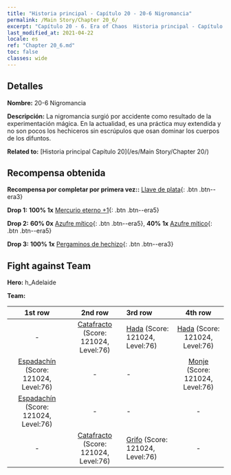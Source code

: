 ```yaml
---
title: "Historia principal - Capítulo 20 - 20-6 Nigromancia"
permalink: /Main Story/Chapter 20_6/
excerpt: "Capítulo 20 - 6. Era of Chaos  Historia principal - Capítulo 20_6. 20-6 Nigromancia"
last_modified_at: 2021-04-22
locale: es
ref: "Chapter 20_6.md"
toc: false
classes: wide
---
```


## Detalles

 **Nombre:** 20-6 Nigromancia

 **Descripción:** La nigromancia surgió por accidente como resultado de la experimentación mágica. En la actualidad, es una práctica muy extendida y no son pocos los hechiceros sin escrúpulos que osan dominar los cuerpos de los difuntos.

 **Related to:** [Historia principal Capítulo 20](/es/Main Story/Chapter 20/)

## Recompensa obtenida

 **Recompensa por completar por primera vez::** [Llave de plata](/ItemsES/con_693/){: .btn .btn--era3}

 **Drop 1:** **100% 1x** [Mercurio eterno +1](/ItemsES/mat_70/){: .btn .btn--era5}

 **Drop 2:** **60% 0x** [Azufre mítico](/ItemsES/mat_64/){: .btn .btn--era5}, **40% 1x** [Azufre mítico](/ItemsES/mat_64/){: .btn .btn--era5}

 **Drop 3:** **100% 1x** [Pergaminos de hechizo](/ItemsES/con_694/){: .btn .btn--era3}


## Fight against Team
 **Hero:** h_Adelaide

 **Team:**


  | 1st row | 2nd row | 3rd row | 4th row |
  |:----:|:----:|:----|:----:|
  | - | [Catafracto](/es/units/Cavalier/) (Score: 121024, Level:76)  | [Hada](/es/units/Sprite/) (Score: 121024, Level:76)  | [Hada](/es/units/Sprite/) (Score: 121024, Level:76)  |
  | [Espadachín](/es/units/Swordsman/) (Score: 121024, Level:76)  | - | - | [Monje](/es/units/Monk/) (Score: 121024, Level:76)  |
  | [Espadachín](/es/units/Swordsman/) (Score: 121024, Level:76)  | - | - | - |
  | - | [Catafracto](/es/units/Cavalier/) (Score: 121024, Level:76)  | [Grifo](/es/units/Griffin/) (Score: 121024, Level:76)  | - |


